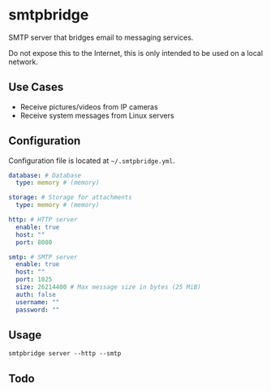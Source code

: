 # smtpbridge

SMTP server that bridges email to messaging services.

Do not expose this to the Internet, this is only intended to be used on a local network.

## Use Cases

- Receive pictures/videos from IP cameras
- Receive system messages from Linux servers

## Configuration

Configuration file is located at `~/.smtpbridge.yml`.

```yaml
database: # Database
  type: memory # (memory)

storage: # Storage for attachments
  type: memory # (memory)

http: # HTTP server
  enable: true
  host: ""
  port: 8080

smtp: # SMTP server
  enable: true
  host: ""
  port: 1025
  size: 26214400 # Max message size in bytes (25 MiB)
  auth: false
  username: ""
  password: ""
```

## Usage

```
smtpbridge server --http --smtp
```

## Todo
